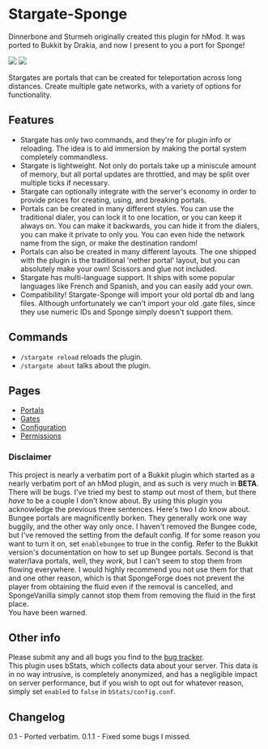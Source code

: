 # Stargate-Sponge

Dinnerbone and Sturmeh originally created this plugin for hMod. It was ported to Bukkit by Drakia, and now I present to you a port for Sponge!

![](http://i.imgur.com/ovwMQGN.png) ![](http://i.imgur.com/TBgp0v0.png)  

Stargates are portals that can be created for teleportation across long distances. Create multiple gate networks, with a variety of options for functionality.  

## Features

* Stargate has only two commands, and they're for plugin info or reloading. The idea is to aid immersion by making the portal system completely commandless.  
* Stargate is lightweight. Not only do portals take up a miniscule amount of memory, but all portal updates are throttled, and may be split over multiple ticks if necessary.
* Stargate can optionally integrate with the server's economy in order to provide prices for creating, using, and breaking portals.
* Portals can be created in many different styles. You can use the traditional dialer, you can lock it to one location, or you can keep it always on. You can make it backwards, you can hide it from the dialers, you can make it private to only you. You can even hide the network name from the sign, or make the destination random!
* Portals can also be created in many different layouts. The one shipped with the plugin is the traditional 'nether portal' layout, but you can absolutely make your own! Scissors and glue not included.
* Stargate has multi-language support. It ships with some popular languages like French and Spanish, and you can easily add your own.
* Compatibility! Stargate-Sponge will import your old portal db and lang files. Although unfortunately we can't import your old .gate files, since they use numeric IDs and Sponge simply doesn't support them.

## Commands

* `/stargate reload` reloads the plugin.
* `/stargate about` talks about the plugin.

## Pages

* [Portals](https://ore.spongepowered.org/pie_flavor/Stargate/pages/Portals)
* [Gates](https://ore.spongepowered.org/pie_flavor/Stargate/pages/Gates)
* [Configuration](https://ore.spongepowered.org/pie_flavor/Stargate/pages/Configuration)
* [Permissions](https://ore.spongepowered.org/pie_flavor/Stargate/pages/Permissions)

### Disclaimer

This project is nearly a verbatim port of a Bukkit plugin which started as a nearly verbatim port of an hMod plugin, and as such is very much in **BETA**. There will be bugs. I've tried my best to stamp out most of them, but there _have_ to be a couple I don't know about. By using this plugin you acknowledge the previous three sentences. Here's two I _do_ know about. Bungee portals are magnificently borken. They generally work one way buggily, and the other way only once. I haven't removed the Bungee code, but I've removed the setting from the default config. If for some reason you want to turn it on, set `enablebungee` to true in the config. Refer to the Bukkit version's documentation on how to set up Bungee portals. Second is that water/lava portals, well, they _work_, but I can't seem to stop them from flowing everywhere. I would highly recommend you not use them for that and one other reason, which is that SpongeForge does not prevent the player from obtaining the fluid even if the removal is cancelled, and SpongeVanilla simply cannot stop them from removing the fluid in the first place.  
You have been warned.

## Other info

Please submit any and all bugs you find to the [bug tracker](https://github.com/pie-flavor/Stargate-Sponge/issues).  
This plugin uses bStats, which collects data about your server. This data is in no way intrusive, is completely anonymized, and has a negligible impact on server performance, but if you wish to opt out for whatever reason, simply set `enabled` to `false` in `bStats/config.conf`.

## Changelog

0.1 - Ported verbatim.
0.1.1 - Fixed some bugs I missed.